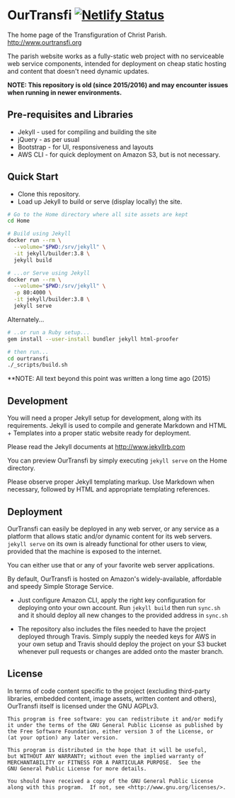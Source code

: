 # OurTransfi [![Netlify Status](https://api.netlify.com/api/v1/badges/b8734cc1-a9dc-4165-8fc3-610363f9a9df/deploy-status)](https://app.netlify.com/sites/ourtransfi/deploys)

The home page of the Transfiguration of Christ Parish.
http://www.ourtransfi.org

The parish website works as a fully-static web project with no
serviceable web service components, intended for deployment on
cheap static hosting and content that doesn't need dynamic updates.

**NOTE: This repository is old (since 2015/2016) and may encounter issues
when running in newer environments.**

## Pre-requisites and Libraries

- Jekyll - used for compiling and building the site
- jQuery - as per usual
- Bootstrap - for UI, responsiveness and layouts
- AWS CLI - for quick deployment on Amazon S3, but is not necessary.

## Quick Start

- Clone this repository.
- Load up Jekyll to build or serve (display locally) the site.

```bash
# Go to the Home directory where all site assets are kept
cd Home

# Build using Jekyll
docker run --rm \
  --volume="$PWD:/srv/jekyll" \
  -it jekyll/builder:3.8 \
  jekyll build

# ...or Serve using Jekyll
docker run --rm \
  --volume="$PWD:/srv/jekyll" \
  -p 80:4000 \
  -it jekyll/builder:3.8 \
  jekyll serve
```

Alternately...

```bash
# ..or run a Ruby setup...
gem install --user-install bundler jekyll html-proofer

# then run...
cd ourtransfi
./_scripts/build.sh
```

**NOTE: All text beyond this point was written a long time ago (2015)

## Development

You will need a proper Jekyll setup for development, along with its requirements.
Jekyll is used to compile and generate Markdown and HTML + Templates into a proper static
website ready for deployment.

Please read the Jekyll documents at http://www.jekyllrb.com 

You can preview OurTransfi by simply executing `jekyll serve` on the Home directory.

Please observe proper Jekyll templating markup. Use Markdown when necessary, followed by HTML 
and appropriate templating references.

## Deployment

OurTransfi can easily be deployed in any web server, or any service as a platform that allows
static and/or dynamic content for its web servers. `jekyll serve` on its own is already functional for other users to view, provided that the machine is exposed to the internet.

You can either use that or any of your favorite web server applications.

By default, OurTransfi is hosted on Amazon's widely-available, affordable and speedy 
Simple Storage Service.

- Just configure Amazon CLI, apply the right key configuration for deploying onto your own account.
Run `jekyll build` then run `sync.sh` and it should deploy all new changes to the provided address 
in `sync.sh`

- The repository also includes the files needed to have the project deployed through Travis. Simply supply the needed keys for
AWS in your own setup and Travis should deploy the project on your S3 bucket whenever pull requests or changes are added onto
the master branch.

## License 

In terms of code content specific to the project 
(excluding third-party libraries, embedded content, image assets, written content and others), 
OurTransfi itself is licensed under the GNU AGPLv3.
 
    This program is free software: you can redistribute it and/or modify
    it under the terms of the GNU General Public License as published by
    the Free Software Foundation, either version 3 of the License, or
    (at your option) any later version.

    This program is distributed in the hope that it will be useful,
    but WITHOUT ANY WARRANTY; without even the implied warranty of
    MERCHANTABILITY or FITNESS FOR A PARTICULAR PURPOSE.  See the
    GNU General Public License for more details.

    You should have received a copy of the GNU General Public License
    along with this program.  If not, see <http://www.gnu.org/licenses/>.
